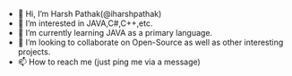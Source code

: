 - 👋 Hi, I’m Harsh Pathak(@iharshpathak)
- 👀 I’m interested in JAVA,C#,C++,etc.
- 🌱 I’m currently learning JAVA as a primary language.
- 💞️ I’m looking to collaborate on Open-Source as well as other interesting projects.
- 📫 How to reach me (just ping me via a message)

<!---
iharshpathak/iharshpathak is a ✨ special ✨ repository because its `README.md` (this file) appears on your GitHub profile.
You can click the Preview link to take a look at your changes.
--->
